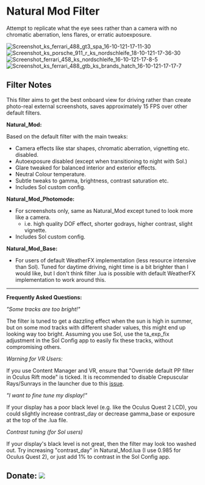 # Natural Mod Filter
Attempt to replicate what the eye sees rather than a camera with no chromatic aberration, lens flares, or erratic autoexposure.

![Screenshot_ks_ferrari_488_gt3_spa_16-10-121-17-11-30](https://user-images.githubusercontent.com/90503800/142789354-a4af7a23-9833-4e44-ac40-7a85f20fd60a.jpg)
![Screenshot_ks_porsche_911_r_ks_nordschleife_18-10-121-17-36-30](https://user-images.githubusercontent.com/90503800/142789355-a04422a0-35dc-4cc7-b064-47022efda4c2.jpg)
![Screenshot_ferrari_458_ks_nordschleife_16-10-121-17-8-5](https://user-images.githubusercontent.com/90503800/142789356-9fd2cd18-b600-4502-bd5e-e8f0b08bb14d.jpg)
![Screenshot_ks_ferrari_488_gtb_ks_brands_hatch_16-10-121-17-17-7](https://user-images.githubusercontent.com/90503800/142789357-a76d039a-5447-4a90-8859-cae2a590e835.jpg)

## Filter Notes
This filter aims to get the best onboard view for driving rather than create photo-real external screenshots, saves approximately 15 FPS over other default filters.

**Natural_Mod:**

Based on the default filter with the main tweaks:
* Camera effects like star shapes, chromatic aberration, vignetting etc. disabled.
* Autoexposure disabled (except when transitioning to night with Sol.)
* Glare tweaked for balanced interior and exterior effects.
* Neutral Colour temperature.
* Subtle tweaks to gamma, brightness, contrast saturation etc.
* Includes Sol custom config.

**Natural_Mod_Photomode:**
* For screenshots only, same as Natural_Mod except tuned to look more like a camera.
	* i.e. high quality DOF effect, shorter godrays, higher contrast, slight vignette.
* Includes Sol custom config.

**Natural_Mod_Base:**
* For users of default WeatherFX implementation (less resource intensive than Sol). Tuned for daytime driving, night time is a bit brighter than I would like, but I don't think filter .lua is possible with default WeatherFX implementation to work around this.

___
**Frequently Asked Questions:**

*"Some tracks are too bright!"*

The filter is tuned to get a dazzling effect when the sun is high in summer, but on some mod tracks with different shader values, this might end up looking way too bright. Assuming you use Sol, use the ta_exp_fix adjustment in the Sol Config app to easily fix these tracks, without compromising others.

*Warning for VR Users:*

If you use Content Manager and VR, ensure that "Override default PP filter in Oculus Rift mode" is ticked. It is recommended to disable Crepuscular Rays/Sunrays in the launcher due to this [issue](http://www.assettocorsa.net/forum/index.php?threads/oculus-1-7-3-godrays-rendered-from-all-angles-rather-than-just-from-sun.34556/ "assettocorsa.net").

*"I want to fine tune my display!"*

If your display has a poor black level (e.g. like the Oculus Quest 2 LCD), you could slightly increase contrast_day or decrease gamma_base or exposure at the top of the .lua file.

*Contrast tuning (for Sol users)*

If your display's black level is not great, then the filter may look too washed out. Try increasing "contrast_day" in Natural_Mod.lua (I use 0.985 for Oculus Quest 2), or just add 1% to contrast in the Sol Config app.

## Donate: [![](https://img.shields.io/badge/PayPal-eyes1991-169BD7?style=for-the-badge&logo=paypal)](https://paypal.me/ears1991)
